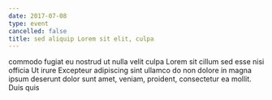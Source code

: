 ```yaml
---
date: 2017-07-08
type: event
cancelled: false
title: sed aliquip Lorem sit elit, culpa
---
```

commodo fugiat eu nostrud ut nulla velit culpa Lorem sit cillum sed esse nisi officia Ut irure Excepteur adipiscing sint ullamco do non dolore in magna ipsum deserunt dolor sunt amet, veniam, proident, consectetur ea mollit. Duis quis